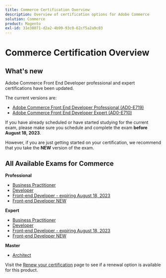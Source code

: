 ```yaml
---
title: Commerce Certification Overview
description: Overview of certification options for Adobe Commerce
solution: Commerce
product: Magento
exl-id: 31e38071-d2a2-4b99-93c0-62cf5a2a9c03
---
```

# Commerce Certification Overview

## What's new

Adobe Commerce Front End Developer professional and expert certifications  have been updated. 

The current versions are:

* [Adobe Commerce Front End Developer Professional (AD0-E719)](/help/certifications/ac/ac-p-fedeveloper.md)
* [Adobe Commerce Front End Developer Expert (AD0-E710)](/help/certifications/ac/ac-e-fedeveloper.md)

If you have already scheduled or have started studying for the current exam, please make sure you schedule and complete the exam **before August 18, 2023**. 

However, if you are just getting started on your certification, we recommend that you take the **NEW** version of the exam.

## All Available Exams for Commerce

**Professional**

* [Business Practitioner](/help/certifications/ac/ac-p-business.md) <!--AD0-E712-->
* [Developer](/help/certifications/ac/ac-p-developer.md) <!--AD0-E717-->
* [Front-end Developer - expiring August 18, 2023](/help/certifications/ac/ac-p-fedeveloper.md) <!--AD0-E719-->
* [Front-end Developer NEW](/help/certifications/ac/ac-p-fedeveloper0623.md)

**Expert**

* [Business Practitioner](/help/certifications/ac/ac-e-business.md) <!--AD0-E708-->
* [Developer](/help/certifications/ac/ac-e-developer.md) <!--AD0-E716-->
* [Front-end Developer - expiring August 18, 2023](/help/certifications/ac/ac-e-fedeveloper.md) <!--AD0-E710-->
* [Front-end Developer NEW](/help/certifications/ac/ac-e-fedeveloper0623.md)

**Master**

* [Architect](/help/certifications/ac/ac-m-architect.md) <!--AD0-E718-->

Visit the [Renew your certification](/help/certifications/renew.md) page to see if a renewal option is available for this product.
